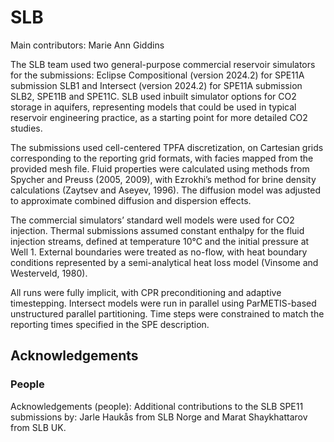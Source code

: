 # SLB

Main contributors: Marie Ann Giddins

The SLB team used two general-purpose commercial reservoir simulators for the submissions: Eclipse Compositional (version 2024.2) for SPE11A submission SLB1 and Intersect (version 2024.2) for SPE11A submission SLB2, SPE11B and SPE11C. SLB used inbuilt simulator options for CO2 storage in aquifers, representing models that could be used in typical reservoir engineering practice, as a starting point for more detailed CO2 studies.

The submissions used cell-centered TPFA discretization, on Cartesian grids corresponding to the reporting grid formats, with facies mapped from the provided mesh file. Fluid properties were calculated using methods from Spycher and Preuss (2005, 2009), with Ezrokhi’s method for brine density calculations (Zaytsev and Aseyev, 1996). The diffusion model was adjusted to approximate combined diffusion and dispersion effects.

The commercial simulators’ standard well models were used for CO2 injection. Thermal submissions assumed constant enthalpy for the fluid injection streams, defined at temperature 10°C and the initial pressure at Well 1. External boundaries were treated as no-flow, with heat boundary conditions represented by a semi-analytical heat loss model (Vinsome and Westerveld, 1980).

All runs were fully implicit, with CPR preconditioning and adaptive timestepping. Intersect models were run in parallel using ParMETIS-based unstructured parallel partitioning. Time steps were constrained to match the reporting times specified in the SPE description.

## Acknowledgements

### People

Acknowledgements (people): Additional contributions to the SLB SPE11 submissions by: Jarle Haukås from SLB Norge and Marat Shaykhattarov from SLB UK.
